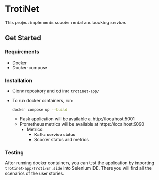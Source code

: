 # TrotiNet
This project implements scooter rental and booking service. 
## Get Started
### Requirements
- Docker
- Docker-compose

### Installation
- Clone repository and cd into `trotinet-app/`
- To run docker containers, run:

    ```bash
    docker compose up --build
    ```
    - Flask application will be available at http://localhost:5001
    - Prometheus metrics will be available at https://localhost:9090
        - Metrics:
            - Kafka service status 
            - Scooter status and metrics
### Testing
After running docker containers, you can test the application by importing `trotinet-app/TrotiNET.side` into Selenium IDE. There you will find all the scenarios of the user stories.

